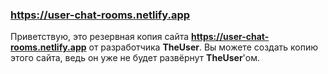 ### https://user-chat-rooms.netlify.app
Приветствую, это резервная копия сайта **https://user-chat-rooms.netlify.app** от разработчика **TheUser**. Вы можете создать копию этого сайта, ведь он уже не будет развёрнут **TheUser**'ом.
